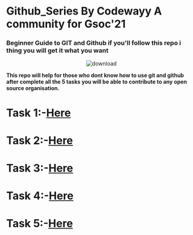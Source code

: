# Github_Series By Codewayy A community for Gsoc'21
### Beginner Guide to GIT and Github if you'll follow this repo i thing you will get it what you want
<div align="center">
  
![download](https://user-images.githubusercontent.com/47344024/87243162-452a0c00-c451-11ea-961e-f33eb3cc444d.png)
</div>

<b> This repo will help for those who dont know how to use git and github after complete all the 5 tasks you will be able to contribute to any open source organisation. 
  
  
<h1>Task 1:-<a href= "https://docs.google.com/document/d/1vKbQGwG9GL1iNs_B3nJvYoh9-xU0YGhzQrMdm9xIvEE/edit#">Here</a>&nbsp;&nbsp;&nbsp;&nbsp;&nbsp;&nbsp;<h1>Task 2:-<a href= "https://docs.google.com/document/d/1pl9TtVxEjAXlrMXlMuMtCNxhBUaTsGgVCtzzG7rkNzc/edit">Here</a>
<h1>Task 3:-<a href= "https://docs.google.com/document/d/10udkY07fVKHYL7KKN4z3vC8I_8I54M9SByCsM-0irbA/edit#">Here</a>
<h1>Task 4:-<a href= "https://docs.google.com/document/d/10JpHAbgV3jnx_xhoHZYagrPbGLWfs5vwZPFIq_wqgHk/edit">Here</a>
<h1>Task 5:-<a href= "https://docs.google.com/document/d/1ZPYd5xl5q5R022ZxCf8dKpFQYaQcDC5z6g1CmewkKCQ/edit">Here</a>
